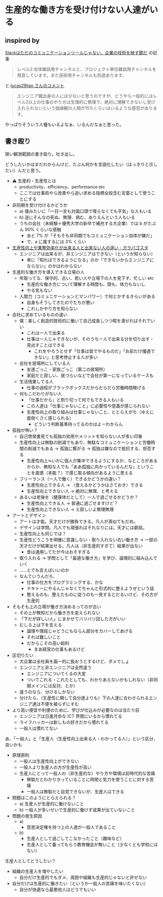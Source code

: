 # 生産的な働き方を受け付けない人達がいる

## inspired by
[Slackはただのコミュニケーションツールじゃない、企業の技術を映す鏡だ](https://qiita.com/KizashiTakata/items/d442d4a28d147529f1b6) の記事

> レベル2:全体雑談用チャンネルと、プロジェクト単位雑談用チャンネルを用意しています。また技術用チャンネルも別途あります。

と [lucas29liao さんのコメント](https://qiita.com/KizashiTakata/items/d442d4a28d147529f1b6#comment-f98e13b678a1cc3e0674)

> エンジニア職出身の人には少ないと思うのですが、どうやら一般的にはレベル2以上の仕事のやり方は生理的に無理で、絶対に理解できないし受け入れられないという価値観の人間が15%くらいはいるような感覚があります。

やっぱりそういう人種もいるよなぁ、いるんだなぁと思った。

## 書き殴り
狭い観測範囲の書き殴り。吐き出し。

どうしたいかはまだわからんけど、たぶん何かを言語化したい（はっきりと示したい）んだと思う。

- :warning: 生産的・生産性とは
  - productivity、efficiency、performance etc
  - ここでは仕事術やら改善やら追い求める指標全般含む言葉として使うことにする
- 非同期を受け付けるかどうか
  - a) 僕みたいに「一日一言も対面口頭で喋らなくても平気」な人もいる
  - b) 逆にそんなの死ぬ、無理、病む、ありえんという人もいる
  - うちの会社（未経験＋優秀大学の新卒で補充する大企業）では b がたぶん 90% くらいな感触
    - あと 7% が「そもそも非同期でもコミュニケーション自体が嫌だ」
    - で、a に属するには 3% くらい
- [生産性向上や業務効率化が出来る人と出来ない人の違い - ガラパゴスタ](https://www.galapagosta.com/entry/2019/10/26/103754)
  - エンジニアは出来るが、非エンジニアはできない（というか知らない）
    - 単に「知ればできるようになる」のか「できないからエンジニアにならない」のかはわからない
- 生産的な働き方を導入できる立場の人
  - 年取ってる、保守的、古い、若い人や立場下の人を見下す、忙しい etc
    - 生産的な働き方について理解する時間も、頭も、体力もないし
    - やる気もない
  - 人間力（コミュニケーションとマンパワー）で何とかするきらいがある
    - 自身もそうしてきたのでたちが悪い
    - これしかやり方を知らない
- 会社に求めているものの違い
  - 僕：楽しく創造的技術的に働いて自己成長しつつ暇を潰せればそれでいい
    - これは一人で出来る
    - 仕事は一人じゃできないが、そのうち一人で出来る分を切り出す・見出すことはできる
      - これをやろうとせず「仕事は皆でやるものだ」「お前だけ優遇できない」と思考停止する人が多い
  - 会社を居場所にしている人
    - 友達ごっこ・家族ごっこ（第二の居場所）
    - 家庭だと寂しい、居づらいなどで会社が第一になっているケースも
  - 生活残業してる人
    - 仕事の過程がブラックボックスだからだらだら労働時間稼げる
  - 何もこだわりがない人
    - 「仕事だから」と割り切って何でもできる人もいる
    - この人達は「仕事じゃないこと」に必要性や意義が感じられない
    - 生産性向上の取り組みは仕事じゃないこと、ととらえがち（ゆえに面倒くさく感じられる）
      - どういう判断基準持ってるのかはよーわからん
- 孤独が怖い？
  - 自己啓発書見ても孤独の効用やメリットを知らない人が多い印象
  - 生産性向上は無駄の削減でもあり、無駄なコミュニケーションと労働時間の削減でもある → 孤独に繋がる → 孤独は嫌なので抵抗する、拒否する
    - 生産性向上≒いかに個人が集中できるようにするか、なところがあるからか、無知な人でも「ああ孤独に向かっているんだな」ということを直感（本能？）で感じ取る傾向があるように思える
  - フリーランス（一人で働く）できるかどうかの違い？
    - 生産性向上できる人 → （食えるかどうかはさておき）できる
    - 生産性向上できない人 → 絶対に無理、と考える
  - あるいは老後を（健康体だとして）一人で過ごせるかどうか？
    - 生産性向上できる人 → 普通に過ごせますけど？
    - 生産性向上できない人 → え寂しいよ無理無理
- アートとデザイン
  - アートは才能。天才だけが勝負できる。凡人が真似てもだめ。
  - デザインは学問。凡人でも頑張ればそれなりには。天才には窮屈。
  - 生産性向上も同じでは？
  - 生産性どうこうを明確に意識しない・取り入れない古い働き方 → 一部の天才だけが結果出せる。凡人は（非生産的すぎて）結果が出ない
    - 昔は通用してたが今はおそすぎる
  - 取り入れる → 学問として「最適な働き方」を学び、論理的に組み込んでいく
  - ……とでも言えばいいのか
  - なんていうんだろ、
    - 仕事の仕方をプログラミングする、かな
    - テキトーにやるんじゃなくてちゃんと形式的に整えようぜという話
    - 整えるのも、整えたものに従うのも一見するとだるいけど、その方が生産的
- そもそも上の立場が働き方決めるってのが古い
  - その上が無知だから働き方を変えられない
  - 「下だが詳しい人」にまかせてバリバリ回した方がいい
  - むしろ上は下を支える
    - 論理や理屈じゃどうにもならん部分をカバーしてあげる
    - それは難しいこと
    - だからこその高い給料
      - まあ経営の仕事もあるけど
- 区切りたい
  - 大企業は全社員を画一的に扱おうとするけど、ダメでしょ
  - エンジニアと非エンジニアは全然違う
    - エンジニアについてくるの大変
    - ついてこれる・これたとしても、わかりあえないかもしれない（非同期メインには反対、とか）
  - 違うのなら、分けるしかない
  - 分けたら、（生産性に関して自分達よりも）下の人達に合わせられるエンジニア達は不便を被らずにすむ
- より高い便宜や利便のために、学びが仕込みが必要なのは当たり前
  - エンジニアは日進月歩な ICT 界隈にいるから慣れてる
  - ライフハッカーは新しもの好きだから慣れてる
  - 一般人は慣れてない

あ、「一般人」と「生産人（生産性向上出来る人・わかってる人）」という区分、良いかも

- 原理原則
  - 一般人は生産性向上ができない
  - 一般人より生産人の方が生産性が高い
  - 生産人にとって一般人の（非生産的な）やり方や環境は前時代的な苦痛
    - 無駄だとわかりきっていることに時間と気力を使うことに対する苦痛
    - 一般人は無駄だと自覚できないが、生産人はできる
- 問題はこのようにとらえられる？
  - a) 生産人が生産的に働けないこと
  - b) 一般人が多いせいで生産的に働けず成果が出ていないこと
- 問題の発生原因
  - a)
    - 意思決定権を持つ上の人達が一般人であること
  - b) 
    - 生産人として過ごしてこなかったこと（趣味など）
    - 生産人として養ってもらう教育機会が無いこと（少なくとも学校にはない）

生産人としてどうしたい？

- 組織の生産人を増やしたい
  - 自分だけ生産的でもダメ、周囲や組織も生産的じゃないと許せない
- 自分だけは生産的に働きたい（というか一般人の苦痛を味いたくない）
  - 自分が快適なら最悪他人はどうでもいい
